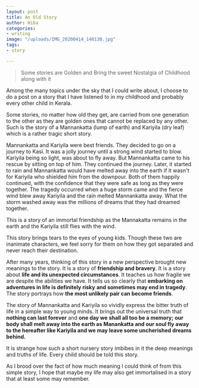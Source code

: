 ```yaml
---
layout: post
title: An Old Story
author: Hiba
categories:
- writing
image: "/uploads/IMG_20200414_140130.jpg"
tags:
- story

---
```

> Some stories are Golden and Bring the sweet Nostalgia of Childhood along with it

Among the many topics under the sky that I could write about, I choose to do a post on a story that I have listened to in my childhood and probably every other child in Kerala.

Some stories, no matter how old they get, are carried from one generation to the other as they are golden ones that cannot be replaced by any other. Such is the story of a Mannankatta (lump of earth) and Kariyila (dry leaf) which is a rather tragic short story. 

Mannankatta and Kariyila were best friends. They decided to go on a journey to Kasi. It was a jolly journey until a strong wind started to blow. Kariyila being so light, was about to fly away. But Mannankatta came to his rescue by sitting on top of him. They continued the journey. Later, it started to rain and Mannankatta would have melted away into the earth if it wasn't for Kariyila who shielded him from the downpour. Both of them happily continued, with the confidence that they were safe as long as they were together. The tragedy occurred when a huge storm came and the fierce wind blew away Kariyila and the rain melted Mannankatta away. What the storm washed away was the millions of dreams that they had dreamed together.

This is a story of an immortal friendship as the Mannakatta remains in the earth and the Kariyila still flies with the wind.

This story brings tears to the eyes of young kids. Though these two are inanimate characters, we feel sorry for them on how they got separated and never reach their destination.

After many years, thinking of this story in a new perspective brought new meanings to the story. It is a story of **friendship and bravery**. It is a story about **life and its unexpected circumstances**. It teaches us how fragile we are despite the abilities we have. It tells us so clearly that **embarking on adventures in life is definitely risky** **and sometimes may end in tragedy**. The story portrays how **the most unlikely pair can become friends**.

The story of Mannankatta and Kariyila so vividly express the bitter truth of life in a simple way to young minds. It brings out the universal truth that **nothing can last forever** and **one day we shall all too be a memory; our body shall melt away into the earth as Manankatta and our soul fly away to the hereafter like Kariyila and we may leave some uncherished dreams behind.**

It is strange how such a short nursery story imbibes in it the deep meanings and truths of life. Every child should be told this story. 

As I brood over the fact of how much meaning I could think of from this simple story, I hope that maybe my life may also get immortalised in a story that at least some may remember.